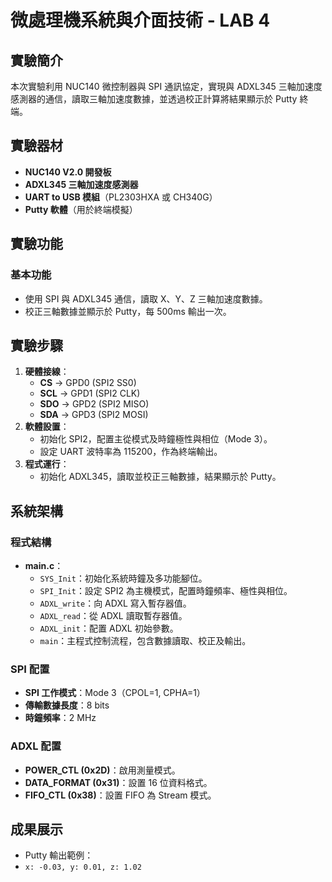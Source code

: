 # 微處理機系統與介面技術 - LAB 4

## 實驗簡介
本次實驗利用 NUC140 微控制器與 SPI 通訊協定，實現與 ADXL345 三軸加速度感測器的通信，讀取三軸加速度數據，並透過校正計算將結果顯示於 Putty 終端。

## 實驗器材
- **NUC140 V2.0 開發板**
- **ADXL345 三軸加速度感測器**
- **UART to USB 模組**（PL2303HXA 或 CH340G）
- **Putty 軟體**（用於終端模擬）

## 實驗功能
### 基本功能
- 使用 SPI 與 ADXL345 通信，讀取 X、Y、Z 三軸加速度數據。
- 校正三軸數據並顯示於 Putty，每 500ms 輸出一次。

## 實驗步驟
1. **硬體接線**：
   - **CS** → GPD0 (SPI2 SS0)
   - **SCL** → GPD1 (SPI2 CLK)
   - **SDO** → GPD2 (SPI2 MISO)
   - **SDA** → GPD3 (SPI2 MOSI)
2. **軟體設置**：
   - 初始化 SPI2，配置主從模式及時鐘極性與相位（Mode 3）。
   - 設定 UART 波特率為 115200，作為終端輸出。
3. **程式運行**：
   - 初始化 ADXL345，讀取並校正三軸數據，結果顯示於 Putty。

## 系統架構
### 程式結構
- **main.c**：
  - `SYS_Init`：初始化系統時鐘及多功能腳位。
  - `SPI_Init`：設定 SPI2 為主機模式，配置時鐘頻率、極性與相位。
  - `ADXL_write`：向 ADXL 寫入暫存器值。
  - `ADXL_read`：從 ADXL 讀取暫存器值。
  - `ADXL_init`：配置 ADXL 初始參數。
  - `main`：主程式控制流程，包含數據讀取、校正及輸出。

### SPI 配置
- **SPI 工作模式**：Mode 3（CPOL=1, CPHA=1）
- **傳輸數據長度**：8 bits
- **時鐘頻率**：2 MHz

### ADXL 配置
- **POWER_CTL (0x2D)**：啟用測量模式。
- **DATA_FORMAT (0x31)**：設置 16 位資料格式。
- **FIFO_CTL (0x38)**：設置 FIFO 為 Stream 模式。

## 成果展示
- Putty 輸出範例：
- `x: -0.03, y: 0.01, z: 1.02`

